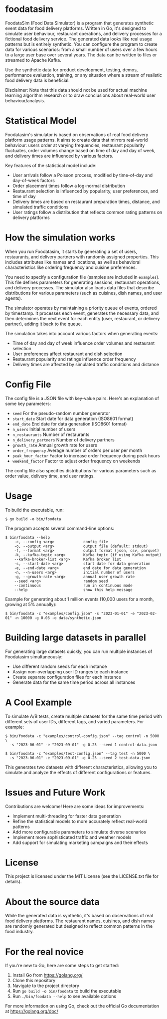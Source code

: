 foodatasim
=======

FoodataSim (Food Data Simulator) is a program that generates synthetic event data for food delivery platforms. Written in Go, it's designed to simulate user behaviour, restaurant operations, and delivery processes for a fictional food delivery service. The generated data looks like real usage patterns but is entirely synthetic. You can configure the program to create data for various scenarios: from a small number of users over a few hours to a large user base over several years. The data can be written to files or streamed to Apache Kafka.

Use the synthetic data for product development, testing, demos, performance evaluation, training, or any situation where a stream of realistic food delivery data is beneficial.

Disclaimer: Note that this data should not be used for actual machine learning algorithm research or to draw conclusions about real-world user behaviour/analysis.

Statistical Model
=================

Foodatasim's simulator is based on observations of real food delivery platform usage patterns. It aims to create data that mirrors real-world behaviour: users order at varying frequencies, restaurant popularity fluctuates, order volumes change based on time of day and day of week, and delivery times are influenced by various factors.

Key features of the statistical model include:

* User arrivals follow a Poisson process, modified by time-of-day and day-of-week factors
* Order placement times follow a log-normal distribution
* Restaurant selection is influenced by popularity, user preferences, and time of day
* Delivery times are based on restaurant preparation times, distance, and simulated traffic conditions
* User ratings follow a distribution that reflects common rating patterns on delivery platforms

How the simulation works
========================

When you run Foodatasim, it starts by generating a set of users, restaurants, and delivery partners with randomly assigned properties. This includes attributes like names and locations, as well as behavioral characteristics like ordering frequency and cuisine preferences.

You need to specify a configuration file (samples are included in `examples`). This file defines parameters for generating sessions, restaurant operations, and delivery processes. The simulator also loads data files that describe distributions for various parameters (such as cuisines, dish names, and user agents).

The simulator operates by maintaining a priority queue of events, ordered by timestamp. It processes each event, generates the necessary data, and then determines the next event for each entity (user, restaurant, or delivery partner), adding it back to the queue.

The simulation takes into account various factors when generating events:

* Time of day and day of week influence order volumes and restaurant selection
* User preferences affect restaurant and dish selection
* Restaurant popularity and ratings influence order frequency
* Delivery times are affected by simulated traffic conditions and distance

Config File
===========
The config file is a JSON file with key-value pairs. Here's an explanation of some key parameters:

* `seed` For the pseudo-random number generator
* `start_date` Start date for data generation (ISO8601 format)
* `end_date` End date for data generation (ISO8601 format)
* `n_users` Initial number of users
* `n_restaurants` Number of restaurants
* `n_delivery_partners` Number of delivery partners
* `growth_rate` Annual growth rate for users
* `order_frequency` Average number of orders per user per month
* `peak_hour_factor` Factor to increase order frequency during peak hours
* `weekend_factor` Factor to adjust order frequency on weekends

The config file also specifies distributions for various parameters such as order value, delivery time, and user ratings.

Usage
=====

To build the executable, run:

    $ go build -o bin/foodata

The program accepts several command-line options:

    $ bin/foodata --help
        -c, --config <arg>             config file
        -o, --output <arg>             output file (default: stdout)
        -f, --format <arg>             output format (json, csv, parquet)
        -k, --kafka-topic <arg>        Kafka topic (if using Kafka output)
        --kafka-broker-list <arg>      Kafka broker list
        -s, --start-date <arg>         start date for data generation
        -e, --end-date <arg>           end date for data generation
        -n, --n-users <arg>            initial number of users
        -g, --growth-rate <arg>        annual user growth rate
        --seed <arg>                   random seed
        --continuous                   run in continuous mode
        --help                         show this help message

Example for generating about 1 million events (10,000 users for a month, growing at 5% annually):

    $ bin/foodata -c "examples/config.json" -s "2023-01-01" -e "2023-02-01" -n 10000 -g 0.05 -o data/synthetic.json

Building large datasets in parallel
===================================
For generating large datasets quickly, you can run multiple instances of Foodatasim simultaneously:

* Use different random seeds for each instance
* Assign non-overlapping user ID ranges to each instance
* Create separate configuration files for each instance
* Generate data for the same time period across all instances

A Cool Example
==============

To simulate A/B tests, create multiple datasets for the same time period with different sets of user IDs, different tags, and varied parameters. For example:

    $ bin/foodata -c "examples/control-config.json" --tag control -n 5000 \
      -s "2023-06-01" -e "2023-09-01" -g 0.25 --seed 1 control-data.json

    $ bin/foodata -c "examples/test-config.json" --tag test -n 5000 \
      -s "2023-06-01" -e "2023-09-01" -g 0.25 --seed 2 test-data.json

This generates two datasets with different characteristics, allowing you to simulate and analyze the effects of different configurations or features.

Issues and Future Work
======================

Contributions are welcome! Here are some ideas for improvements:

* Implement multi-threading for faster data generation
* Refine the statistical models to more accurately reflect real-world patterns
* Add more configurable parameters to simulate diverse scenarios
* Implement more sophisticated traffic and weather models
* Add support for simulating marketing campaigns and their effects

License
=======
This project is licensed under the MIT License (see the LICENSE.txt file for details).

About the source data
=====================

While the generated data is synthetic, it's based on observations of real food delivery platforms. The restaurant names, cuisines, and dish names are randomly generated but designed to reflect common patterns in the food industry.

For the real novice
===================

If you're new to Go, here are some steps to get started:

1. Install Go from https://golang.org/
2. Clone this repository
3. Navigate to the project directory
4. Run `go build -o bin/foodata` to build the executable
5. Run `./bin/foodata --help` to see available options

For more information on using Go, check out the official Go documentation at https://golang.org/doc/
